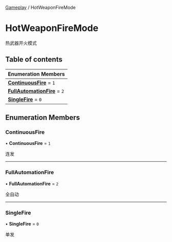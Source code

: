 [Gameplay](../groups/Core.Gameplay.md) / HotWeaponFireMode

# HotWeaponFireMode <Badge type="tip" text="Enumeration" /> <Score text="HotWeaponFireMode" />

热武器开火模式

## Table of contents

| Enumeration Members |
| :-----|
| **[ContinuousFire](mw.HotWeaponFireMode.md#continuousfire)** = ``1`` <br> |
| **[FullAutomationFire](mw.HotWeaponFireMode.md#fullautomationfire)** = ``2`` <br> |
| **[SingleFire](mw.HotWeaponFireMode.md#singlefire)** = ``0`` <br> |

## Enumeration Members

### ContinuousFire <Score text="ContinuousFire" /> 

• **ContinuousFire** = ``1``

连发

___

### FullAutomationFire <Score text="FullAutomationFire" /> 

• **FullAutomationFire** = ``2``

全自动

___

### SingleFire <Score text="SingleFire" /> 

• **SingleFire** = ``0``

单发

